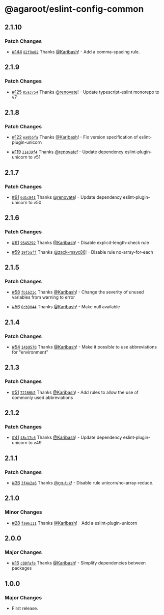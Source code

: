 # @agaroot/eslint-config-common

## 2.1.10

### Patch Changes

- [#144](https://github.com/agaroot-technologies/eslint-config/pull/144) [`82f8e82`](https://github.com/agaroot-technologies/eslint-config/commit/82f8e824fd86b56045ad2d8b7b344451afc93bf7) Thanks [@Karibash](https://github.com/Karibash)! - Add a comma-spacing rule.

## 2.1.9

### Patch Changes

- [#125](https://github.com/agaroot-technologies/eslint-config/pull/125) [`05a3754`](https://github.com/agaroot-technologies/eslint-config/commit/05a375470dd32982efd5d72349badf5e8897eb62) Thanks [@renovate](https://github.com/apps/renovate)! - Update typescript-eslint monorepo to v7

## 2.1.8

### Patch Changes

- [#122](https://github.com/agaroot-technologies/eslint-config/pull/122) [`ea8b5fa`](https://github.com/agaroot-technologies/eslint-config/commit/ea8b5fa6f5ee51e138f610a70d73795ca1a178af) Thanks [@Karibash](https://github.com/Karibash)! - Fix version specification of eslint-plugin-unicorn

- [#119](https://github.com/agaroot-technologies/eslint-config/pull/119) [`21e39f4`](https://github.com/agaroot-technologies/eslint-config/commit/21e39f4bae10d3b575e75c5c045a9e1d621c93cd) Thanks [@renovate](https://github.com/apps/renovate)! - Update dependency eslint-plugin-unicorn to v51

## 2.1.7

### Patch Changes

- [#91](https://github.com/agaroot-technologies/eslint-config/pull/91) [`6d1c841`](https://github.com/agaroot-technologies/eslint-config/commit/6d1c841903c83e9aab258438a164195c0b506d6b) Thanks [@renovate](https://github.com/apps/renovate)! - Update dependency eslint-plugin-unicorn to v50

## 2.1.6

### Patch Changes

- [#61](https://github.com/agaroot-technologies/eslint-config/pull/61) [`9545292`](https://github.com/agaroot-technologies/eslint-config/commit/9545292133cb8fd2cb18c19e447bc64324474155) Thanks [@Karibash](https://github.com/Karibash)! - Disable explicit-length-check rule

- [#59](https://github.com/agaroot-technologies/eslint-config/pull/59) [`19f5aff`](https://github.com/agaroot-technologies/eslint-config/commit/19f5aff3ea316d6bf65a3745b3b33206f399f606) Thanks [@zack-msyc86](https://github.com/zack-msyc86)! - Disable rule no-array-for-each

## 2.1.5

### Patch Changes

- [#58](https://github.com/agaroot-technologies/eslint-config/pull/58) [`fb1621c`](https://github.com/agaroot-technologies/eslint-config/commit/fb1621c2e0c6b6353e0b6911f839e15c166953f9) Thanks [@Karibash](https://github.com/Karibash)! - Change the severity of unused variables from warning to error

- [#56](https://github.com/agaroot-technologies/eslint-config/pull/56) [`6cb9044`](https://github.com/agaroot-technologies/eslint-config/commit/6cb90442cf65b4539d9fbe7835fed41645a25cff) Thanks [@Karibash](https://github.com/Karibash)! - Make null available

## 2.1.4

### Patch Changes

- [#54](https://github.com/agaroot-technologies/eslint-config/pull/54) [`14b9570`](https://github.com/agaroot-technologies/eslint-config/commit/14b9570a603c2de2a58ada6ed262ce56ac9ff6b3) Thanks [@Karibash](https://github.com/Karibash)! - Make it possible to use abbreviations for "environment"

## 2.1.3

### Patch Changes

- [#51](https://github.com/agaroot-technologies/eslint-config/pull/51) [`72166b2`](https://github.com/agaroot-technologies/eslint-config/commit/72166b290302e1498e4086b81484ec3aa05ca44d) Thanks [@Karibash](https://github.com/Karibash)! - Add rules to allow the use of commonly used abbreviations

## 2.1.2

### Patch Changes

- [#41](https://github.com/agaroot-technologies/eslint-config/pull/41) [`48c17c6`](https://github.com/agaroot-technologies/eslint-config/commit/48c17c60f1da56b49bbf4ead03f885c74f5d7841) Thanks [@Karibash](https://github.com/Karibash)! - Update dependency eslint-plugin-unicorn to v49

## 2.1.1

### Patch Changes

- [#36](https://github.com/agaroot-technologies/eslint-config/pull/36) [`3f4e2a6`](https://github.com/agaroot-technologies/eslint-config/commit/3f4e2a6ff009c7bd8554a10dc65e8852249b5a51) Thanks [@gn-t-k](https://github.com/gn-t-k)! - Disable rule unicorn/no-array-reduce.

## 2.1.0

### Minor Changes

- [#28](https://github.com/agaroot-technologies/eslint-config/pull/28) [`fa96111`](https://github.com/agaroot-technologies/eslint-config/commit/fa96111cac549417400b7d052ce247a2a8c91047) Thanks [@Karibash](https://github.com/Karibash)! - Add a eslint-plugin-unicorn

## 2.0.0

### Major Changes

- [#16](https://github.com/agaroot-technologies/eslint-config/pull/16) [`c88fafe`](https://github.com/agaroot-technologies/eslint-config/commit/c88fafe0d6c3a42b47c7e2c5a10a065e55322aef) Thanks [@Karibash](https://github.com/Karibash)! - Simplify dependencies between packages

## 1.0.0

### Major Changes

- First release.
